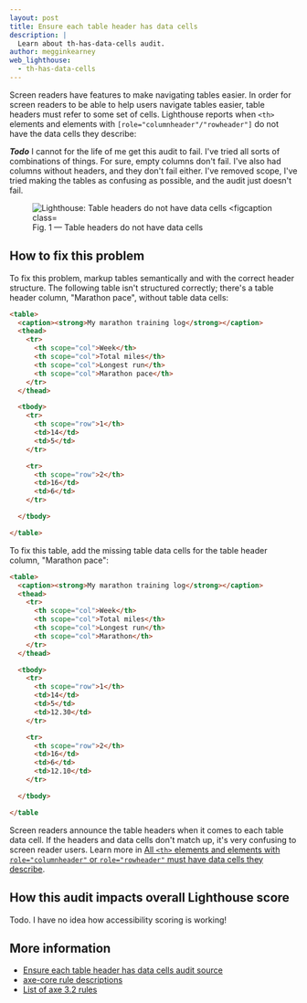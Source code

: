 ```yaml
---
layout: post
title: Ensure each table header has data cells
description: |
  Learn about th-has-data-cells audit.
author: megginkearney
web_lighthouse:
  - th-has-data-cells
---
```


Screen readers have features to make navigating tables easier.
In order for screen readers to be able to help users navigate tables easier,
table headers must refer to some set of cells.
Lighthouse reports when `<th>` elements and elements with `[role="columnheader"/"rowheader"]`
do not have the data cells they describe:

***Todo*** I cannot for the life of me get this audit to fail. I've tried all sorts of combinations of things.
For sure, empty columns don't fail. I've also had columns without headers, and they don't fail either.
I've removed scope, I've tried making the tables as confusing as possible, and the audit just doesn't fail.

<figure class="w-figure">
  <img class="w-screenshot w-screenshot--filled" src="td-headers-attr.png" alt="Lighthouse: Table headers do not have data cells
  <figcaption class="w-figcaption">
    Fig. 1 — Table headers do not have data cells
  </figcaption>
</figure>

## How to fix this problem

To fix this problem,
markup tables semantically and with the correct header structure.
The following table isn't structured correctly;
there's a table header column, "Marathon pace", without table data cells:

```html
<table>
  <caption><strong>My marathon training log</strong></caption>
  <thead>
    <tr>
      <th scope="col">Week</th>
      <th scope="col">Total miles</th>
      <th scope="col">Longest run</th>
      <th scope="col">Marathon pace</th>
    </tr>
  </thead>

  <tbody>
    <tr>
      <th scope="row">1</th>
      <td>14</td>
      <td>5</td>
    </tr>

    <tr>
      <th scope="row">2</th>
      <td>16</td>
      <td>6</td>
    </tr>

  </tbody>

</table>
```

To fix this table,
add the missing table data cells for the table header column, "Marathon pace":


```html
<table>
  <caption><strong>My marathon training log</strong></caption>
  <thead>
    <tr>
      <th scope="col">Week</th>
      <th scope="col">Total miles</th>
      <th scope="col">Longest run</th>
      <th scope="col">Marathon</th>
    </tr>
  </thead>

  <tbody>
    <tr>
      <th scope="row">1</th>
      <td>14</td>
      <td>5</td>
      <td>12.30</td>
    </tr>

    <tr>
      <th scope="row">2</th>
      <td>16</td>
      <td>6</td>
      <td>12.10</td>
    </tr>

  </tbody>

</table
```

Screen readers announce the table headers when it comes to each table data cell.
If the headers and data cells don't match up,
it's very confusing to screen reader users.
Learn more in
[All `<th>` elements and elements with `role="columnheader"` or `role="rowheader"` must have data cells they describe](https://dequeuniversity.com/rules/axe/3.2/th-has-data-cells).

## How this audit impacts overall Lighthouse score

Todo. I have no idea how accessibility scoring is working!

## More information

- [Ensure each table header has data cells audit source](https://github.com/GoogleChrome/lighthouse/blob/master/lighthouse-core/audits/accessibility/th-has-data-cells.js)
- [axe-core rule descriptions](https://github.com/dequelabs/axe-core/blob/develop/doc/rule-descriptions.md)
- [List of axe 3.2 rules](https://dequeuniversity.com/rules/axe/3.2)